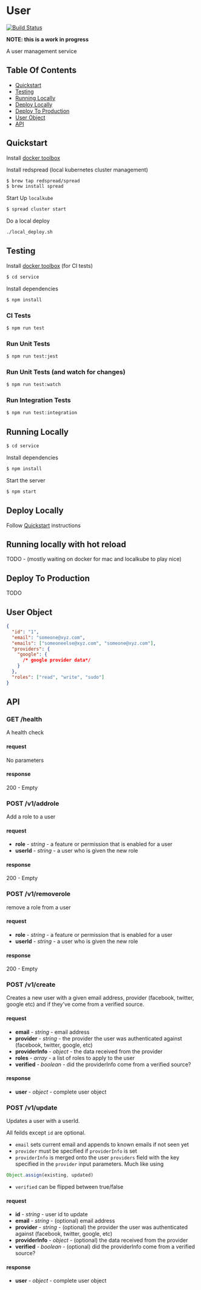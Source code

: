 # User

[![Build Status](https://travis-ci.org/hharnisc/user-service.svg?branch=master)](https://travis-ci.org/hharnisc/user-service)

**NOTE: this is a work in progress**

A user management service

## Table Of Contents

- [Quickstart](#quickstart)
- [Testing](#testing)
- [Running Locally](#running-locally)
- [Deploy Locally](#deploy-locally)
- [Deploy To Production](#deploy-to-production)
- [User Object](#user-object)
- [API](#api)

## Quickstart

Install [docker toolbox](https://www.docker.com/products/docker-toolbox)

Install redspread (local kubernetes cluster management)

```bash
$ brew tap redspread/spread
$ brew install spread
```

Start Up `localkube`

```bash
$ spread cluster start
```

Do a local deploy

```bash
./local_deploy.sh
```

## Testing

Install [docker toolbox](https://www.docker.com/products/docker-toolbox) (for CI tests)

```sh
$ cd service
```

Install dependencies

```sh
$ npm install
```

### CI Tests

```sh
$ npm run test
```

### Run Unit Tests

```sh
$ npm run test:jest
```

### Run Unit Tests (and watch for changes)

```sh
$ npm run test:watch
```

### Run Integration Tests

```sh
$ npm run test:integration
```

## Running Locally

```sh
$ cd service
```

Install dependencies

```sh
$ npm install
```

Start the server

```sh
$ npm start
```

## Deploy Locally

Follow [Quickstart](#quickstart) instructions

## Running locally with hot reload

TODO - (mostly waiting on docker for mac and localkube to play nice)

## Deploy To Production

TODO

## User Object

```json
{
  "id": "1",
  "email": "someone@xyz.com",
  "emails": ["someoneelse@xyz.com", "someone@xyz.com"],
  "providers": {
    "google": {
      /* google provider data*/
    }
  },
  "roles": ["read", "write", "sudo"]
}
```

## API

### GET /health

A health check

#### request

No parameters

#### response

200 - Empty

### POST /v1/addrole

Add a role to a user

#### request

- **role** - *string* - a feature or permission that is enabled for a user
- **userId** - *string* - a user who is given the new role

#### response

200 - Empty


### POST /v1/removerole

remove a role from a user

#### request

- **role** - *string* - a feature or permission that is enabled for a user
- **userId** - *string* - a user who is given the new role

#### response

200 - Empty

### POST /v1/create

Creates a new user with a given email address, provider (facebook, twitter, google etc) and if they've come from a verified source.

#### request

- **email** - *string* - email address
- **provider** - *string* - the provider the user was authenticated against (facebook, twitter, google, etc)
- **providerInfo** - *object* - the data received from the provider
- **roles** - *array* - a list of roles to apply to the user
- **verified** - *boolean* - did the providerInfo come from a verified source?

#### response

- **user** - *object* - complete user object

### POST /v1/update

Updates a user with a userId.

All feilds except `id` are optional.

- `email` sets current email and appends to known emails if not seen yet
- `provider` must be specified if `providerInfo` is set
- `providerInfo` is merged onto the user `providers` field with the key specified in the `provider` input parameters. Much like using

```js
Object.assign(existing, updated)
```

- `verified` can be flipped between true/false

#### request

- **id** - *string* - user id to update
- **email** - *string* - (optional) email address
- **provider** - *string* - (optional) the provider the user was authenticated against (facebook, twitter, google, etc)
- **providerInfo** - *object* - (optional) the data received from the provider
- **verified** - *boolean* - (optional) did the providerInfo come from a verified source?

#### response

- **user** - *object* - complete user object
